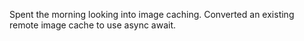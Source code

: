 Spent the morning looking into image caching. Converted an existing remote image cache to use async await.